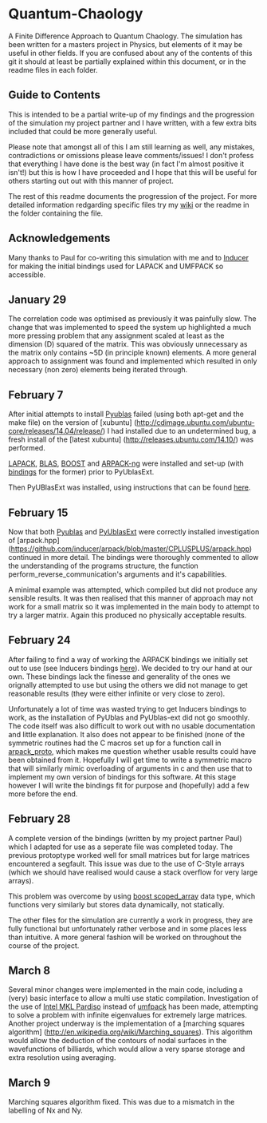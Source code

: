 # Quantum-Chaology
A Finite Difference Approach to Quantum Chaology. The simulation has been written for a masters project in Physics, but elements of it may be useful in other fields. If you are confused about any of the contents of this git it should at least be partially explained within this document, or in the readme files in each folder.

## Guide to Contents
This is intended to be a partial write-up of my findings and the progression of the simulation my project partner and I have written, with a few extra bits included that could be more generally useful.

Please note that amongst all of this I am still learning as well, any mistakes, contradictions or omissions please leave comments/issues! I don't profess that everything I have done is the best way (in fact I'm almost positive it isn't!) but this is how I have proceeded and I hope that this will be  useful for others starting out out with this manner of project.

The rest of this readme documents the progression of the project. For more detailed information redgarding specific files try my [wiki](https://github.com/strangeup/Quantum-Chaology/wiki) or the readme in the folder containing the file.

## Acknowledgements

Many thanks to Paul for co-writing this simulation with me and to [Inducer](https://github.com/inducer) for making the initial bindings used for LAPACK and UMFPACK so accessible.

## January 29
The correlation code was optimised as previously it was painfully slow. The change that was implemented to speed the system up highlighted a much more pressing problem that any assignment scaled at least as the dimension (D) squared of the matrix. This was obviously unnecessary as the matrix only contains ~5D (in principle known) elements. A more general approach to assignment was found and implemented which resulted in only necessary (non zero) elements being iterated through.  

## February 7

After initial attempts to install [Pyublas](http://mathema.tician.de/software/pyublas/) failed (using both apt-get and the make file) on the version of [xubuntu] (http://cdimage.ubuntu.com/ubuntu-core/releases/14.04/release/) I had installed due to an undetermined bug, a fresh install of the [latest xubuntu] (http://releases.ubuntu.com/14.10/) was performed.

[LAPACK](http://www.netlib.org/lapack/), [BLAS](http://www.netlib.org/blas/), [BOOST](http://www.boost.org/doc/libs/1_57_0/more/getting_started/unix-variants.html) and [ARPACK-ng](http://forge.scilab.org/index.php/p/arpack-ng/ ) were installed and set-up (with [bindings](https://svn.boost.org/svn/boost/sandbox/numeric_bindings/) for the former) prior to PyUblasExt.

Then PyUBlasExt was installed, using instructions that can be found [here](https://github.com/strangeup/Quantum-Chaology/blob/master/Inducer-Bindings-Tests/procedure.txt).

## February 15

Now that both [Pyublas](http://mathema.tician.de/software/pyublas/) and [PyUblasExt](https://pypi.python.org/pypi/PyUblasExt/0.92.4) were correctly installed investigation of [arpack.hpp] (https://github.com/inducer/arpack/blob/master/CPLUSPLUS/arpack.hpp) continued in more detail. The bindings were thoroughly commented to allow the understanding of the programs structure, the function 
perform\_reverse\_communication's arguments and it's capabilities. 

A minimal example was attempted, which compiled but did not produce any sensible results. It was then realised that this manner of approach may not work for a small matrix so it was implemented in the main body to attempt to try a larger matrix. Again this produced no physically acceptable results. 


## February 24

After failing to find a way of working the ARPACK bindings we initially set out to use (see Inducers bindings [here]( https://github.com/inducer/arpack/blob/master/CPLUSPLUS/arpack.hpp)). We decided to try our hand at our own. These bindings lack the finesse and generality of the ones we orignally attempted to use but using the others we did not manage to get reasonable results (they were either infinite or very close to zero).

Unfortunately a lot of time was wasted trying to get Inducers bindings to work, as the installation of PyUblas and PyUblas-ext did not go smoothly. The code itself was also difficult to work out with no usable documentation and little explanation. It also does not appear to be finished (none of the symmetric routines had the C macros set up for a function call in [arpack_proto](https://github.com/inducer/arpack/blob/master/CPLUSPLUS/arpack_proto.hpp), which makes me question whether usable results could have been obtained from it. Hopefully I will get time to write a symmetric macro that will similarly mimic overloading of arguments in c and then use that to implement my own version of bindings for this software. At this stage however I will write the bindings fit for purpose and (hopefully) add a few more before the end.


## February 28

A complete version of the bindings (written by my project partner Paul) which I adapted for use as a seperate file was completed today. The previous protoptype worked well for small matrices but for large matrices encountered a segfault. This issue was due to the use of C-Style arrays (which we should have realised would cause a stack overflow for very large arrays). 

This problem was overcome by using [boost scoped_array](http://www.boost.org/doc/libs/1_57_0/libs/smart_ptr/scoped_array.htm) data type, which functions very similarly but stores data dynamically, not statically.

The other files for the simulation are currently a work in progress, they are fully functional but unfortunately rather verbose and in some places less than intuitive. A more general fashion will be worked on throughout the course of the project.

## March 8

Several minor changes were implemented in the main code, including a (very) basic interface to allow a multi use static compilation. Investigation of the use of [Intel MKL Pardiso](https://software.intel.com/en-us/node/521677) instead of [umfpack](http://faculty.cse.tamu.edu/davis/suitesparse.html) has been made, attempting to solve a problem with infinite eigenvalues for extremely large matrices. Another project underway is the implementation of a [marching squares algorithm] (http://en.wikipedia.org/wiki/Marching_squares). This algorithm would allow the deduction of the contours of nodal surfaces in the wavefunctions of billiards, which would allow a very sparse storage and extra resolution using averaging.

## March 9

Marching squares algorithm fixed. This was due to a mismatch in the labelling of Nx and Ny.
